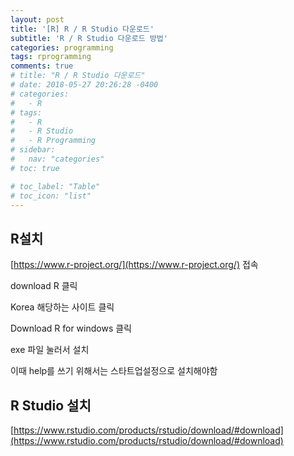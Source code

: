 ```yaml
---
layout: post
title: '[R] R / R Studio 다운로드'
subtitle: 'R / R Studio 다운로드 방법'
categories: programming
tags: rprogramming
comments: true
# title: "R / R Studio 다운로드"
# date: 2018-05-27 20:26:28 -0400
# categories:
#   - R
# tags:
#   - R
#   - R Studio
#   - R Programming
# sidebar:
#   nav: "categories"
# toc: true

# toc_label: "Table"
# toc_icon: "list"
---
```


## R설치

[https://www.r-project.org/](https://www.r-project.org/) 접속

download R 클릭

Korea 해당하는 사이트 클릭

Download R for windows 클릭 

exe 파일 눌러서 설치

이때 help를 쓰기 위해서는 스타트업설정으로 설치해야함



## R Studio 설치

[https://www.rstudio.com/products/rstudio/download/#download](https://www.rstudio.com/products/rstudio/download/#download) 